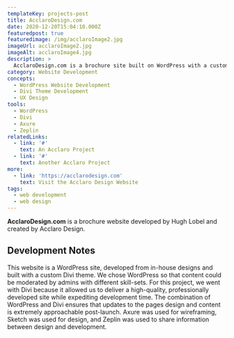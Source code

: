```yaml
---
templateKey: projects-post
title: AcclaroDesign.com
date: 2020-12-20T15:04:10.000Z
featuredpost: true
featuredimage: /img/acclaroImage2.jpg
imageUrl: acclaroImage2.jpg
imageAlt: acclaroImage4.jpg
description: >
  AcclaroDesign.com is a brochure site built on WordPress with a custom Divi theme.
category: Website Development
concepts:
  - WordPress Website Development
  - Divi Theme Development
  - UX Design
tools:
  - WordPress
  - Divi
  - Axure
  - Zeplin
relatedLinks:
  - link: '#'
    text: An Acclaro Project
  - link: '#'
    text: Another Acclaro Project
more:
  - link: 'https://acclarodesign.com'
    text: Visit the Acclaro Design Website
tags:
  - web development
  - web design 
---
```

**AcclaroDesign.com** is a brochure website developed by Hugh Lobel and created by Acclaro Design.

## Development Notes
This website is a WordPress site, developed from in-house designs and built with a custom Divi theme. We chose WordPress so that content could be moderated by admins with different skill-sets. For this project, we went with Divi because it allowed us to deliver a high-quality, professionally developed site while expediting development time. The combination of WordPress and Divi ensures that updates to the pages design and content is extremely approachable post-launch. Axure was used for wireframing, Sketch was used for design, and Zeplin was used to share information between design and development.
